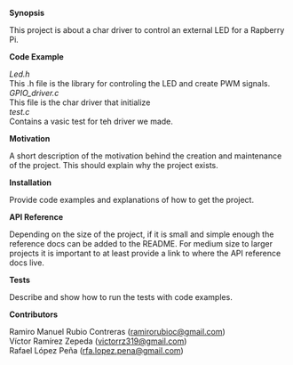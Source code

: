 <b>Synopsis</b>

This project is about a char driver to control an external LED for a Rapberry Pi.

<b>Code Example</b>


<i> Led.h</i></br>
This .h file is the library for controling the LED and create PWM signals.</br>
<i>GPIO_driver.c</i></br>
This file is the char driver that initialize</br>
<i> test.c</i></br>
Contains a vasic test for teh driver we made.</br>

<b>Motivation</b>

A short description of the motivation behind the creation and maintenance of the project. This should explain why the project exists.

<b>Installation</b>

Provide code examples and explanations of how to get the project.

<b>API Reference</b>

Depending on the size of the project, if it is small and simple enough the reference docs can be added to the README. For medium size to larger projects it is important to at least provide a link to where the API reference docs live.

<b>Tests</b>

Describe and show how to run the tests with code examples.

<b>Contributors</b>

Ramiro Manuel Rubio Contreras (ramirorubioc@gmail.com)</br>
Víctor Ramírez Zepeda (victorrz319@gmail.com)</br>
Rafael López Peña (rfa.lopez.pena@gmail.com)</br>
